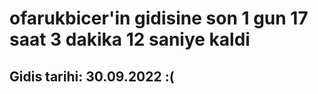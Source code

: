 # ofarukbicer'in gidisine son 1 gun 17 saat 3 dakika 12 saniye kaldi

## Gidis tarihi: 30.09.2022 :(